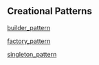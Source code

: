 ##  Creational Patterns

[builder_pattern](builder_pattern.md)

[factory_pattern](factory_pattern.md)

[singleton_pattern](singleton_pattern.md)
